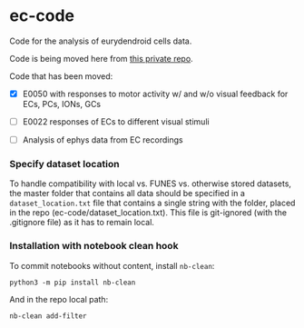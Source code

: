 # ec-code
Code for the analysis of eurydendroid cells data.

Code is being moved here from [this private repo](https://github.com/portugueslab/eurydendroid-analysis).

Code that has been moved:

 - [x] E0050 with responses to motor activity w/ and w/o visual feedback for ECs, PCs, IONs, GCs
 - [ ] E0022 responses of ECs to different visual stimuli
 - [ ] Analysis of ephys data from EC recordings 


### Specify dataset location
To handle compatibility with local vs. FUNES vs. otherwise stored datasets, 
the master folder that contains all data should be specified in a `dataset_location.txt`
file that contains a single string with the folder, placed in the repo (ec-code/dataset_location.txt).
This file is git-ignored (with the .gitignore file) as it has to remain local.

### Installation with notebook clean hook

To commit notebooks without content, install `nb-clean`:
``` 
python3 -m pip install nb-clean
```

And in the repo local path:
```
nb-clean add-filter
```

